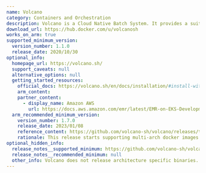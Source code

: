 ```yaml
---
name: Volcano
category: Containers and Orchestration
description: Volcano is a Cloud Native Batch System. It provides a suite of mechanisms that are commonly required by many classes of batch & elastic workload including machine learning/deep learning, bioinformatics/genomics and other "big data" applications.
download_url: https://hub.docker.com/u/volcanosh
works_on_arm: true
supported_minimum_version:
  version_number: 1.1.0
  release_date: 2020/10/30
optional_info:
  homepage_url: https://volcano.sh/
  support_caveats: null
  alternative_options: null
  getting_started_resources:
    official_docs: https://volcano.sh/en/docs/installation/#install-with-yaml-files
    arm_content:
    partner_content:
      - display_name: Amazon AWS
        url: https://docs.aws.amazon.com/emr/latest/EMR-on-EKS-DevelopmentGuide/tutorial-volcano.html
  arm_recommended_minimum_version:
    version_number: 1.7.0
    release_date: 2023/01/08
    reference_content: https://github.com/volcano-sh/volcano/releases/tag/v1.7.0
    rationale: This release starts supporting multi-arch docker images for Volcano.
optional_hidden_info:
  release_notes__supported_minimum: https://github.com/volcano-sh/volcano/releases/tag/v1.1.0
  release_notes__recommended_minimum: null
  other_info: Volcano does not release architecture specific binaries. The docker images are available for linux/arm64 [here](https://hub.docker.com/u/volcanosh).
---
```

